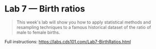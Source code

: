 # Lab 7 — Birth ratios

> This week's lab will show you how to apply statistical methods and resampling techniques to a famous historical dataset of the ratio of male to female births.

Full instructions: https://labs.cds101.com/Lab7-BirthRatios.html
